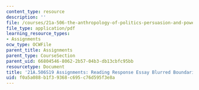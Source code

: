 ```yaml
---
content_type: resource
description: ''
file: /courses/21a-506-the-anthropology-of-politics-persuasion-and-power-spring-2019/f0a5a088b1f39368c695c76d595f3e8a_MIT21A_506S19_Sec3Mod3Respons2.pdf
file_type: application/pdf
learning_resource_types:
- Assignments
ocw_type: OCWFile
parent_title: Assignments
parent_type: CourseSection
parent_uid: 66804546-8062-2b57-04b3-db13cbfc95bb
resourcetype: Document
title: '21A.506S19 Assignments: Reading Response Essay Blurred Boundaries 2'
uid: f0a5a088-b1f3-9368-c695-c76d595f3e8a
---
```

